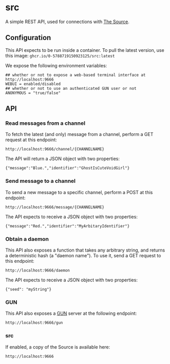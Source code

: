 # src

A simple REST API, used for connections with [The Source](https://thesource.fm).

## Configuration

This API expects to be run inside a container. To pull the latest version, use this image: `ghcr.io/0-5788719150923125/src:latest`

We expose the following environment variables:

```
## whether or not to expose a web-based terminal interface at http://localhost:9666
WEBUI = enabled/disabled
## whether or not to use an authenticated GUN user or not
ANONYMOUS = "true/false"
```

## API

### Read messages from a channel

To fetch the latest (and only) message from a channel, perform a GET request at this endpoint:

`http://localhost:9666/channel/{CHANNELNAME}`

The API will return a JSON object with two properties:

```
{"message":"Blue.","identifier":"GhostIsCuteVoidGirl"}
```

### Send message to a channel

To send a new message to a specific channel, perform a POST at this endpoint:

`http://localhost:9666/message/{CHANNELNAME}`

The API expects to receive a JSON object with two properties:

```
{"message":"Red.","identifier":"MyArbitaryIdentifier"}
```

### Obtain a daemon

This API also exposes a function that takes any arbitrary string, and returns a deterministic hash (a "daemon name"). To use it, send a GET request to this endpoint:

`http://localhost:9666/daemon`

The API expects to receive a JSON object with two properties:

```
{"seed": "myString"}
```

### GUN

This API also exposes a [GUN](https://gun.eco/) server at the following endpoint:

`http://localhost:9666/gun`

### src

If enabled, a copy of the Source is available here:

`http://localhost:9666`
